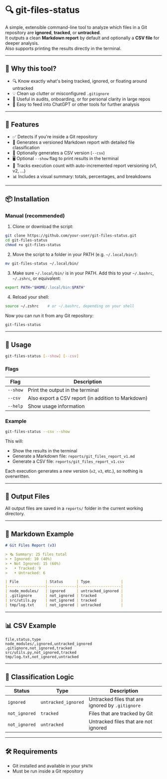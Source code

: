 # 🔍 git-files-status

A simple, extensible command-line tool to analyze which files in a Git repository are **ignored**, **tracked**, or **untracked**.  
It outputs a clean **Markdown report** by default and optionally a **CSV file** for deeper analysis.  
Also supports printing the results directly in the terminal.

---

## 🧠 Why this tool?

- 🔍 Know exactly what's being tracked, ignored, or floating around untracked
- 💡 Clean up clutter or misconfigured `.gitignore`
- 🤝 Useful in audits, onboarding, or for personal clarity in large repos
- 🤖 Easy to feed into ChatGPT or other tools for further analysis

---

## 🚀 Features

- ✅ Detects if you're inside a Git repository
- 📝 Generates a versioned Markdown report with detailed file classification
- 📁 Optionally generates a CSV version (`--csv`)
- 🖥️ Optional `--show` flag to print results in the terminal
- 🔢 Tracks execution count with auto-incremented report versioning (v1, v2, ...)
- 📊 Includes a visual summary: totals, percentages, and breakdowns

---

## 📦 Installation

### Manual (recommended)

1. Clone or download the script:

```bash
git clone https://github.com/your-user/git-files-status.git
cd git-files-status
chmod +x git-files-status
```

2. Move the script to a folder in your PATH (e.g. `~/.local/bin/`):

```bash
mv git-files-status ~/.local/bin/
```

3. Make sure `~/.local/bin/` is in your PATH. Add this to your `~/.bashrc`, `~/.zshrc`, or equivalent:

```bash
export PATH="$HOME/.local/bin:$PATH"
```

4. Reload your shell:

```bash
source ~/.zshrc    # or ~/.bashrc, depending on your shell
```

Now you can run it from any Git repository:

```bash
git-files-status
```

---

## 🧪 Usage

```bash
git-files-status [--show] [--csv]
```

### Flags

| Flag      | Description                                   |
|-----------|-----------------------------------------------|
| `--show`  | Print the output in the terminal              |
| `--csv`   | Also export a CSV report (in addition to Markdown) |
| `--help`  | Show usage information                        |

### Example

```bash
git-files-status --csv --show
```

This will:
- Show the results in the terminal  
- Generate a Markdown file: `reports/git_files_report_v1.md`  
- Generate a CSV file: `reports/git_files_report_v1.csv`  

Each execution generates a new version (`v2`, `v3`, etc.), so nothing is overwritten.

---

## 📂 Output Files

All output files are saved in a `reports/` folder in the current working directory.

---

## 📌 Markdown Example

```markdown
# Git Files Report (v3)

> 🗞 Summary: 25 files total  
> • Ignored: 10 (40%)  
> • Not Ignored: 15 (60%)  
>   • Tracked: 9  
>   • Untracked: 6

| File            | Status      | Type              |
|-----------------|-------------|-------------------|
| node_modules/   | ignored     | untracked_ignored |
| .gitignore      | not_ignored | tracked           |
| src/utils.py    | not_ignored | tracked           |
| tmp/log.txt     | not_ignored | untracked         |
```

---

## 📊 CSV Example

```csv
file,status,type
node_modules/,ignored,untracked_ignored
.gitignore,not_ignored,tracked
src/utils.py,not_ignored,tracked
tmp/log.txt,not_ignored,untracked
```

---

## 🧠 Classification Logic

| Status      | Type              | Description                                  |
|-------------|-------------------|----------------------------------------------|
| `ignored`   | `untracked_ignored` | Untracked files that are ignored by `.gitignore` |
| `not_ignored` | `tracked`         | Files that are tracked by Git                |
| `not_ignored` | `untracked`       | Untracked files that are not ignored         |

---

## 🛠 Requirements

- Git installed and available in your `$PATH`
- Must be run inside a Git repository
